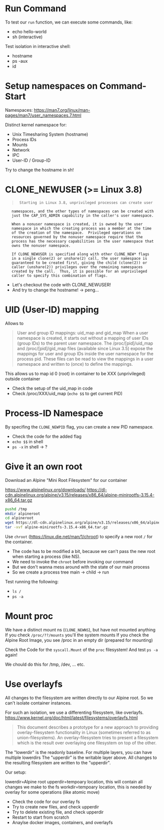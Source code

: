 # Run Command

To test our `run` function, we can execute some commands, like:

* echo hello-world
* sh (interactive)

Test isolation in interactive shell:

- hostname
- ps -aux
- id

# Setup namespaces on Command-Start

Namespaces:
https://man7.org/linux/man-pages/man7/user_namespaces.7.html

Distinct kernel namespace for:
* Unix Timesharing System (hostname)
* Process IDs
* Mounts
* Network
* IPC
* User-ID / Group-ID

Try to change the hostname in sh!

# CLONE_NEWUSER (>= Linux 3.8) 

>      Starting in Linux 3.8, unprivileged processes can create user
       namespaces, and the other types of namespaces can be created with
       just the CAP_SYS_ADMIN capability in the caller's user namespace.

       When a nonuser namespace is created, it is owned by the user
       namespace in which the creating process was a member at the time
       of the creation of the namespace.  Privileged operations on
       resources governed by the nonuser namespace require that the
       process has the necessary capabilities in the user namespace that
       owns the nonuser namespace.

       If CLONE_NEWUSER is specified along with other CLONE_NEW* flags
       in a single clone(2) or unshare(2) call, the user namespace is
       guaranteed to be created first, giving the child (clone(2)) or
       caller (unshare(2)) privileges over the remaining namespaces
       created by the call.  Thus, it is possible for an unprivileged
       caller to specify this combination of flags.

* Let's checkout the code with CLONE_NEWUSER!
* And try to change the hostname! -> peng...


# UID (User-ID) mapping

Allows to 

>    User and group ID mappings: uid_map and gid_map
       When a user namespace is created, it starts out without a mapping
       of user IDs (group IDs) to the parent user namespace.  The
       /proc/[pid]/uid_map and /proc/[pid]/gid_map files (available
       since Linux 3.5) expose the mappings for user and group IDs
       inside the user namespace for the process pid.  These files can
       be read to view the mappings in a user namespace and written to
       (once) to define the mappings.

This allows us to map id 0 (root) in container to be XXX (unprivileged) outside container

* Check the setup of the uid_map in code
* Check /proc/XXX/uid_map (`echo $$` to get current PID)

# Process-ID Namespace

By specifing the `CLONE_NEWPID` flag, you can create a new PID namespace.

* Check the code for the added flag
* `echo $$` in shell
* `ps -x` in shell -> ?

# Give it an own root

Download an Alpine "Mini Root Filesystem" for our container

https://www.alpinelinux.org/downloads/
https://dl-cdn.alpinelinux.org/alpine/v3.15/releases/x86_64/alpine-minirootfs-3.15.4-x86_64.tar.gz

```sh
pushd /tmp
mkdir alpineroot
cd alpineroot
wget https://dl-cdn.alpinelinux.org/alpine/v3.15/releases/x86_64/alpine-minirootfs-3.15.4-x86_64.tar.gz
tar -xvf alpine-minirootfs-3.15.4-x86_64.tar.gz
```

Use `chroot` (https://linux.die.net/man/1/chroot) to specify a new root `/` for the container.

* The code has to be modified a bit, because we can't pass the new root when starting a process (like NS).
* We need to invoke the `chroot` before invoking our command
* But we don't wanna mess around with the state of our main process
* So we create a process tree main -> child -> run

Test running the following:
* `ls /`
* `ps -a`

# Mount proc

We have a distinct mount ns (`CLONE_NEWNS`), but have not mounted anything
If you check `/proc/??/mounts` you'll the system mounts
If you check the Alpine Root Image, you see /proc in an empty dir (prepared for mounting)

Check the Code for the `syscall.Mount` of the `proc` filesystem!
And test `ps -a` again!

We chould do this for /tmp, /dev, ... etc.

# Use overlayfs

All changes to the filesystem are written directly to our Alpine root.
So we can't isolate container instances.

For such an isolation, we use a differenting filesystem, like overlayfs.
https://www.kernel.org/doc/html/latest/filesystems/overlayfs.html

> This document describes a prototype for a new approach to providing overlay-filesystem functionality in Linux (sometimes referred to as union-filesystems). An overlay-filesystem tries to present a filesystem which is the result over overlaying one filesystem on top of the other.

The "lowerdir" is the readonly baseline. For multiple layers, you can have multiple lowerdirs
The "upperdir" is the writable layer above. All changes to the resulting filesystem are written to the "upperdir".

Our setup:

lowerdir=Alpine root
upperdir=tempoary location, this will contain all changes we make to the fs
workdir=tempoary location, this is needed by overlay for some operations (like atomic move)

* Check the code for our overlay fs
* Try to create new files, and check upperdir
* Try to delete existing file, and check upperdir
* Restart to start from scratch
* Anaylse docker images, containers, and overlayfs

